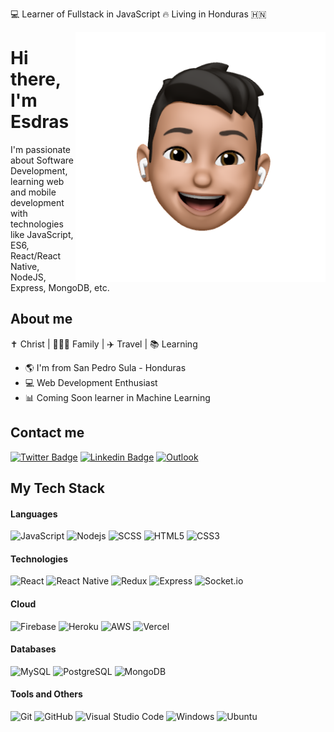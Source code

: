 :computer: Learner of Fullstack in JavaScript 🔥 Living in Honduras 🇭🇳

<img align="right" width="400" height="400" src="https://github.com/esdrasclth/esdrasclth/blob/main/profile-image.png?raw=true">

# Hi there, I'm Esdras

I'm passionate about Software Development, learning web and mobile development with technologies like JavaScript, ES6, React/React Native, NodeJS, Express, MongoDB, etc.


## About me 

✝️ Christ | 👨‍👩‍👦 Family | ✈️ Travel | 📚 Learning

- 🌎 I'm from San Pedro Sula - Honduras
- 💻 Web Development Enthusiast
- 📊 Coming Soon learner in Machine Learning

## Contact me

[![Twitter Badge](https://img.shields.io/badge/-@esdrasclth-black?style=flat-square&logo=twitter&link=https://twitter.com/esdrasclth)](https://twitter.com/esdrasclth)
[![Linkedin Badge](https://img.shields.io/badge/-Esdras_Clother-black?style=flat-square&logo=Linkedin&link=https://www.linkedin.com/in/esdrasclth/)](https://www.linkedin.com/in/esdrasclth/) 
[![Outlook](https://img.shields.io/badge/-esdras.clother@outlook.com-black?style=flat-square&logo=Microsoft-Outlook)](mailto:esdras.clother@outlook.com)


## My Tech Stack

#### Languages

![JavaScript](https://img.shields.io/badge/-JavaScript-black?style=flat-square&logo=javascript)
![Nodejs](https://img.shields.io/badge/-Nodejs-black?style=flat-square&logo=Node.js)
![SCSS](https://img.shields.io/badge/-SCSS-black?style=flat-square&logo=SASS)
![HTML5](https://img.shields.io/badge/-HTML5-black?style=flat-square&logo=html5)
![CSS3](https://img.shields.io/badge/-CSS3-black?style=flat-square&logo=css3)

#### Technologies
![React](https://img.shields.io/badge/-React-black?style=flat-square&logo=react)
![React Native](https://img.shields.io/badge/-React_Native-black?style=flat-square&logo=react)
![Redux](https://img.shields.io/badge/-Redux-black?style=flat-square&logo=Redux)
![Express](https://img.shields.io/badge/-Express-black?style=flat-square&logo=Express)
![Socket.io](https://img.shields.io/badge/-Socket.io-black?style=flat-square&logo=socket.io)

#### Cloud
![Firebase](https://img.shields.io/badge/-Firebase-black?style=flat-square&logo=Firebase)
![Heroku](https://img.shields.io/badge/-Heroku-black?style=flat-square&logo=heroku)
![AWS](https://img.shields.io/badge/-AWS-black?style=flat-square&logo=amazon)
![Vercel](https://img.shields.io/badge/-Vercel-black?style=flat-square&logo=vercel)

#### Databases
![MySQL](https://img.shields.io/badge/-MySQL-black?style=flat-square&logo=mysql)
![PostgreSQL](https://img.shields.io/badge/-PostgreSQL-black?style=flat-square&logo=postgresql)
![MongoDB](https://img.shields.io/badge/-MongoDB-black?style=flat-square&logo=mongodb)

#### Tools and Others
![Git](https://img.shields.io/badge/-Git-black?style=flat-square&logo=git)
![GitHub](https://img.shields.io/badge/-GitHub-black?style=flat-square&logo=github)
![Visual Studio Code](https://img.shields.io/badge/Visual_Studio_Code-black?style=flat-square&logo=Visual-Studio-Code)
![Windows](https://img.shields.io/badge/Windows-black?style=flat-square&logo=Windows)
![Ubuntu](https://img.shields.io/badge/-Ubuntu-black?style=flat-square&logo=ubuntu)
